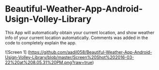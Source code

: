 # Beautiful-Weather-App-Android-Usign-Volley-Library

This App will automatically obtain your current location, and show weather info of your current location automatically.
Comments was added in the code to completely explain the app.

![Screen 1] (https://github.com/aadil058/Beautiful-Weather-App-Android-Usign-Volley-Library/blob/master/Screen%20Shot%202016-03-22%20at%208.05.31%20PM.png?raw=true)

